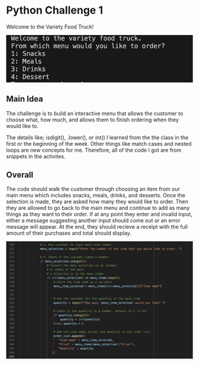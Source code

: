# Python Challenge 1
Welcome to the Variety Food Truck!

![Alt text](image.png)


## Main Idea
The challenge is to build an interactive menu that allows the customer to choose what, how much, and allows them to finish ordering when they would like to. 

The details like; isdigit(), .lower(), or int() I learned from the the class in the first or the beginning of the week. Other things like match cases and nested loops are new concepts for me. Therefore, all of the code I got are from snippets in the activites. 


## Overall
The code should walk the customer through choosing an item from our main menu which includes snacks, meals, drinks, and desserts. Once the selection is made, they are asked how many they would like to order. Then they are allowed to go back to the main menu and continue to add as many things as they want to their order. If at any point they enter and invalid input, either a message suggesting another input should come out or an error message will appear. At the end, they should recieve a receipt with the full amount of their purchases and total should display.


![Alt text](image-1.png)


